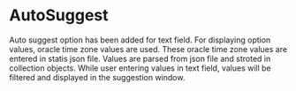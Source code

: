 # AutoSuggest
Auto suggest option has been added for text field.
For displaying option values, oracle time zone values are used.
These oracle time zone values are entered in statis json file.
Values are parsed from json file and stroted in collection objects.
While user entering values in text field, values will be filtered and displayed in the suggestion window.
